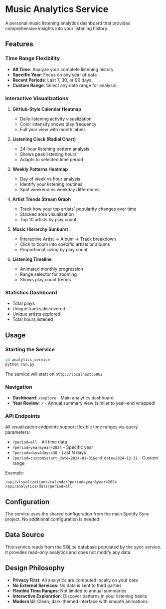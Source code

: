 # Music Analytics Service

A personal music listening analytics dashboard that provides comprehensive insights into your listening history.

## Features

### Time Range Flexibility
- **All Time**: Analyze your complete listening history
- **Specific Year**: Focus on any year of data
- **Recent Periods**: Last 7, 30, or 90 days
- **Custom Range**: Select any date range for analysis

### Interactive Visualizations

1. **GitHub-Style Calendar Heatmap**
   - Daily listening activity visualization
   - Color intensity shows play frequency
   - Full year view with month labels

2. **Listening Clock (Radial Chart)**
   - 24-hour listening pattern analysis
   - Shows peak listening hours
   - Adapts to selected time period

3. **Weekly Patterns Heatmap**
   - Day of week vs hour analysis
   - Identify your listening routines
   - Spot weekend vs weekday differences

4. **Artist Trends Stream Graph**
   - Track how your top artists' popularity changes over time
   - Stacked area visualization
   - Top 10 artists by play count

5. **Music Hierarchy Sunburst**
   - Interactive Artist → Album → Track breakdown
   - Click to zoom into specific artists or albums
   - Proportional sizing by play count

6. **Listening Timeline**
   - Animated monthly progression
   - Range selector for zooming
   - Shows play count trends

### Statistics Dashboard
- Total plays
- Unique tracks discovered
- Unique artists explored
- Total hours listened

## Usage

### Starting the Service

```bash
cd analytics_service
python run.py
```

The service will start on `http://localhost:5002`

### Navigation

- **Dashboard**: `/explore` - Main analytics dashboard
- **Year Review**: `/` - Annual summary view (similar to year-end wrapped)

### API Endpoints

All visualization endpoints support flexible time ranges via query parameters:

- `?period=all` - All time data
- `?period=year&year=2024` - Specific year
- `?period=days&days=30` - Last N days
- `?period=custom&start_date=2024-01-01&end_date=2024-12-31` - Custom range

Example:
```
/api/visualizations/calendar?period=year&year=2024
/api/analytics/data?period=all
```

## Configuration

The service uses the shared configuration from the main Spotify Sync project. No additional configuration is needed.

## Data Source

This service reads from the SQLite database populated by the sync service. It provides read-only analytics and does not modify any data.

## Design Philosophy

- **Privacy First**: All analytics are computed locally on your data
- **No External Services**: No data is sent to third parties
- **Flexible Time Ranges**: Not limited to annual summaries
- **Interactive Exploration**: Discover patterns in your listening habits
- **Modern UI**: Clean, dark-themed interface with smooth animations